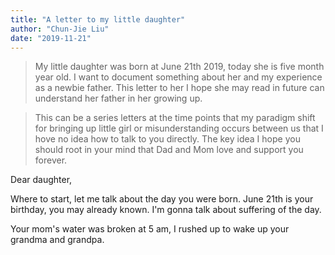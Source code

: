 ```yaml
---
title: "A letter to my little daughter"
author: "Chun-Jie Liu"
date: "2019-11-21"
---
```


> My little daughter was born at June 21th 2019, today she is five month year old. I want to document something about her and my experience as a newbie father. This letter to her I hope she may read in future can understand her father in her growing up.

> This can be a series letters at the time points that my paradigm shift for bringing up little girl or misunderstanding occurs between us that I hove no idea how to talk to you directly. The key idea I hope you should root in your mind that Dad and Mom love and support you forever.

Dear daughter,

Where to start, let me talk about the day you were born. June 21th is your birthday, you may already known. I'm gonna talk about suffering of the day.

Your mom's water was broken at 5 am, I rushed up to wake up your grandma and grandpa.


